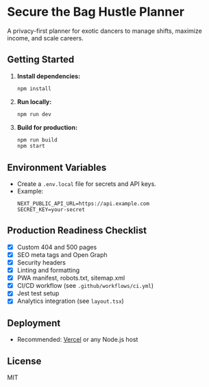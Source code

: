 # Secure the Bag Hustle Planner

A privacy-first planner for exotic dancers to manage shifts, maximize income, and scale careers.

## Getting Started

1. **Install dependencies:**
   ```bash
   npm install
   ```
2. **Run locally:**
   ```bash
   npm run dev
   ```
3. **Build for production:**
   ```bash
   npm run build
   npm start
   ```

## Environment Variables
- Create a `.env.local` file for secrets and API keys.
- Example:
  ```env
  NEXT_PUBLIC_API_URL=https://api.example.com
  SECRET_KEY=your-secret
  ```

## Production Readiness Checklist
- [x] Custom 404 and 500 pages
- [x] SEO meta tags and Open Graph
- [x] Security headers
- [x] Linting and formatting
- [x] PWA manifest, robots.txt, sitemap.xml
- [x] CI/CD workflow (see `.github/workflows/ci.yml`)
- [x] Jest test setup
- [x] Analytics integration (see `layout.tsx`)

## Deployment
- Recommended: [Vercel](https://vercel.com/) or any Node.js host

## License
MIT
